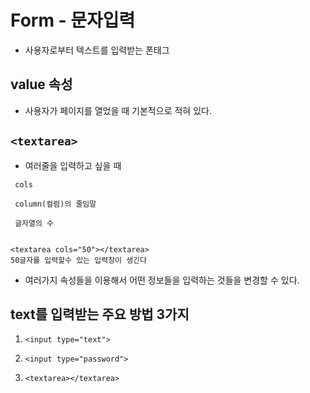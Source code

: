 Form - 문자입력
==

+ 사용자로부터 텍스트를 입력받는 폰태그

## value 속성
+ 사용자가 페이지를 열었을 때 기본적으로 적혀 있다.

## ``<textarea>``
+ 여러줄을 입력하고 싶을 때

```
 cols

 column(컬럼)의 줄임말

 글자열의 수


<textarea cols="50"></textarea>
50글자를 입력할수 있는 입력창이 생긴다
```
+ 여러가지 속성들을 이용해서 어떤 정보들을 입력하는 것들을 변경할 수 있다.

## text를 입력받는 주요 방법 3가지
 
 1) ```<input type="text">```

 2) ```<input type="password">```

 3) ```<textarea></textarea>```